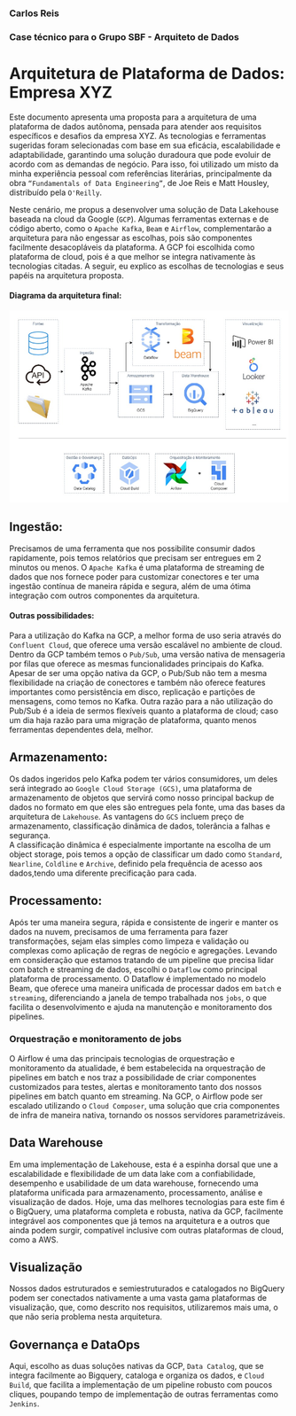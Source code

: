 ### Carlos Reis
### Case técnico para o Grupo SBF - Arquiteto de Dados
# Arquitetura de Plataforma de Dados: Empresa XYZ 


Este documento apresenta uma proposta para a arquitetura de uma plataforma de dados autônoma, pensada para atender aos requisitos específicos e desafios da empresa XYZ. As tecnologias e ferramentas sugeridas foram selecionadas com base em sua eficácia, escalabilidade e adaptabilidade, garantindo uma solução duradoura que pode evoluir de acordo com as demandas de negócio. Para isso, foi utilizado um misto da minha experiência pessoal com referências literárias, principalmente da obra `“Fundamentals of Data Engineering”`, de Joe Reis e Matt Housley, distribuído pela `O'Reilly`. 

Neste cenário, me propus a desenvolver uma solução de Data Lakehouse baseada na cloud da Google (`GCP`). Algumas ferramentas externas e de código aberto, como o `Apache Kafka`, `Beam` e `Airflow`, complementarão a arquitetura para não engessar as escolhas, pois são componentes facilmente desacopláveis da plataforma. A GCP foi escolhida como plataforma de cloud, pois é a que melhor se integra nativamente às tecnologias citadas. A seguir, eu explico as escolhas de tecnologias e seus papéis na arquitetura proposta. 

#### Diagrama da arquitetura final:

![Arquitetura](arquitetura_sbf.jpg)

## Ingestão: 

Precisamos de uma ferramenta que nos possibilite consumir dados rapidamente, pois temos relatórios que precisam ser entregues em 2 minutos ou menos. O `Apache Kafka` é uma plataforma de streaming de dados que nos fornece poder para customizar conectores e ter uma ingestão contínua de maneira rápida e segura, além de uma ótima integração com outros componentes da arquitetura. 

#### Outras possibilidades:

Para a utilização do Kafka na GCP, a melhor forma de uso seria através do `Confluent Cloud`, que oferece uma versão escalável no ambiente de cloud. Dentro da GCP também temos o `Pub/Sub`, uma versão nativa de mensageria por filas que oferece as mesmas funcionalidades principais do Kafka. Apesar de ser uma opção nativa da GCP, o Pub/Sub não tem a mesma flexibilidade na criação de conectores e também não oferece features importantes como persistência em disco, replicação e partições de mensagens, como temos no Kafka. Outra razão para a não utilização do Pub/Sub é a ideia de sermos flexíveis quanto a plataforma de cloud; caso um dia haja razão para uma migração de plataforma, quanto menos ferramentas dependentes dela, melhor.


## Armazenamento: 

Os dados ingeridos pelo Kafka podem ter vários consumidores, um deles será integrado ao `Google Cloud Storage (GCS)`, uma plataforma de armazenamento de objetos que servirá como nosso principal backup de dados no formato em que eles são entregues pela fonte, uma das bases da arquitetura de `Lakehouse`. As vantagens do `GCS` incluem preço de armazenamento, classificação dinâmica de dados, tolerância a falhas e segurança. \
A classificação dinâmica é especialmente importante na escolha de um object storage, pois temos a opção de classificar um dado como `Standard`, `Nearline`, `Coldline` e `Archive`, definido pela frequência de acesso aos dados,tendo uma diferente precificação para cada.

## Processamento: 

Após ter uma maneira segura, rápida e consistente de ingerir e manter os dados na nuvem, precisamos de uma ferramenta para fazer transformações, sejam elas simples como limpeza e validação ou complexas como aplicação de regras de negócio e agregações. Levando em consideração que estamos tratando de um pipeline que precisa lidar com batch e streaming de dados, escolhi o `Dataflow` como principal plataforma de processamento. O Dataflow é implementado no modelo Beam, que oferece uma maneira unificada de processar dados em `batch` e `streaming`, diferenciando a janela de tempo trabalhada nos `jobs`, o que facilita o desenvolvimento e ajuda na manutenção e monitoramento dos pipelines.

### Orquestração e monitoramento de jobs

O Airflow é uma das principais tecnologias de orquestração e monitoramento da atualidade, é bem estabelecida na orquestração de pipelines em batch e nos traz a possibilidade de criar componentes customizados para testes, alertas e monitoramento tanto dos nossos pipelines em batch quanto em streaming. Na GCP, o Airflow pode ser escalado utilizando o `Cloud Composer`, uma solução que cria componentes de infra de maneira nativa, tornando os nossos servidores parametrizáveis.

## Data Warehouse

Em uma implementação de Lakehouse, esta é a espinha dorsal que une a escalabilidade e flexibilidade de um data lake com a confiabilidade, desempenho e usabilidade de um data warehouse, fornecendo uma plataforma unificada para armazenamento, processamento, análise e visualização de dados. Hoje, uma das melhores tecnologias para este fim é o BigQuery, uma plataforma completa e robusta, nativa da GCP, facilmente integrável aos componentes que já temos na arquitetura e a outros que ainda podem surgir, compatível inclusive com outras plataformas de cloud, como a AWS.

## Visualização

Nossos dados estruturados e semiestruturados e catalogados no BigQuery podem ser conectados nativamente a uma vasta gama plataformas de visualização, que, como descrito nos requisitos, utilizaremos mais uma, o que não seria problema nesta arquitetura.

## Governança e DataOps

Aqui, escolho as duas soluções nativas da GCP, `Data Catalog`, que se integra facilmente ao Bigquery, cataloga e organiza os dados, e `Cloud Build`, que facilita a implementação de um pipeline robusto com poucos cliques, poupando tempo de implementação de outras ferramentas como `Jenkins`.
